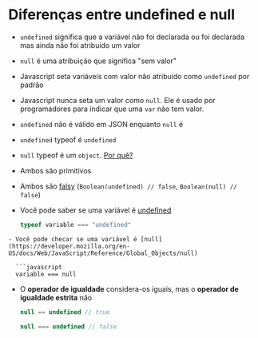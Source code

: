 # Diferenças entre undefined e null

- `undefined` significa que a variável não foi declarada ou foi declarada mas ainda não foi atribuído um valor
- `null` é uma atribuição que significa "sem valor"
- Javascript seta variáveis com valor não atribuído como `undefined` por padrão
- Javascript nunca seta um valor como `null`. Ele é usado por programadores para indicar que uma `var` não tem valor.
- `undefined` não é válido em JSON enquanto `null` é
- `undefined` typeof é `undefined`
- `null` typeof é um `object`. [Por quê?](http://www.2ality.com/2013/10/typeof-null.html)
- Ambos são primitivos
- Ambos são [falsy](https://developer.mozilla.org/en-US/docs/Glossary/Falsy)
  (`Boolean(undefined) // false`, `Boolean(null) // false`)
- Você pode saber se uma variável é [undefined](https://developer.mozilla.org/en-US/docs/Web/JavaScript/Reference/Global_Objects/undefined)

  ```javascript
  typeof variable === "undefined"
```
- Você pode checar se uma variável é [null](https://developer.mozilla.org/en-US/docs/Web/JavaScript/Reference/Global_Objects/null)

  ```javascript
  variable === null
```
- O **operador de igualdade** considera-os iguais, mas o **operador de igualdade estrita** não

  ```javascript
  null == undefined // true

  null === undefined // false
```
